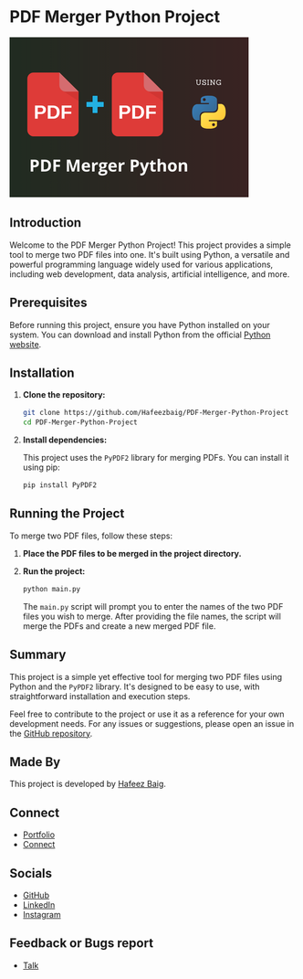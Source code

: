 # PDF Merger Python Project

![PDF Merger Python Project](./img/pdf-merger-python-project-1.png "PDF Merger Python Project")

## Introduction

Welcome to the PDF Merger Python Project! This project provides a simple tool to merge two PDF files into one. It's built using Python, a versatile and powerful programming language widely used for various applications, including web development, data analysis, artificial intelligence, and more.

## Prerequisites

Before running this project, ensure you have Python installed on your system. You can download and install Python from the official [Python website](https://www.python.org/).

## Installation

1. **Clone the repository:**

   ```bash
   git clone https://github.com/Hafeezbaig/PDF-Merger-Python-Project
   cd PDF-Merger-Python-Project
   ```

2. **Install dependencies:**

   This project uses the `PyPDF2` library for merging PDFs. You can install it using pip:

   ```bash
   pip install PyPDF2
   ```

## Running the Project

To merge two PDF files, follow these steps:

1. **Place the PDF files to be merged in the project directory.**

2. **Run the project:**

   ```bash
   python main.py
   ```

   The `main.py` script will prompt you to enter the names of the two PDF files you wish to merge. After providing the file names, the script will merge the PDFs and create a new merged PDF file.

## Summary

This project is a simple yet effective tool for merging two PDF files using Python and the `PyPDF2` library. It's designed to be easy to use, with straightforward installation and execution steps.

Feel free to contribute to the project or use it as a reference for your own development needs. For any issues or suggestions, please open an issue in the [GitHub repository](https://github.com/Hafeezbaig/PDF-Merger-Python-Project/issues).

## Made By

This project is developed by [Hafeez Baig](https://www.hafeezbaig.in).

## Connect

- [Portfolio](https://www.hafeezbaig.in)
- [Connect](https://connect.hafeezbaig.in)

## Socials

- [GitHub](https://github.com/Hafeezbaig)
- [LinkedIn](https://www.linkedin.com/in/mohammed-abdul-hafeez-baig-52b21b209/)
- [Instagram](https://www.instagram.com/mohammed_hafeez_baig/)

## Feedback or Bugs report

- [Talk](https://talk.hafeezbaig.in)